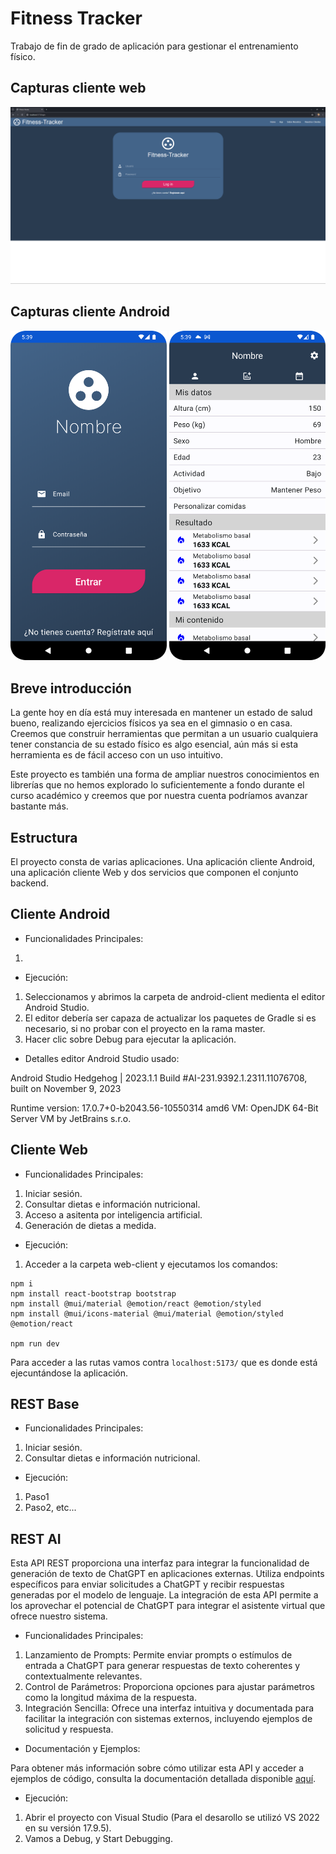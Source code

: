 # Fitness Tracker

Trabajo de fin de grado de aplicación para gestionar el entrenamiento físico.

## Capturas cliente web

![img1](capturas/web-img1.png)

## Capturas cliente Android

<p>
    <img src="/capturas/android-img1.png" alt="Pantalla 1" width="250"/>
    <img src="/capturas/android-img2.png" alt="Pantalla 2" width="250"/>
</p>

## Breve introducción

La gente hoy en día está muy interesada en mantener un estado de salud bueno, realizando ejercicios físicos ya sea en el gimnasio o en casa. Creemos que construir herramientas que permitan a un usuario cualquiera tener constancia de su estado físico es algo esencial, aún más si esta herramienta es de fácil acceso con un uso intuitivo.

Este proyecto es también una forma de ampliar nuestros conocimientos en librerías que no hemos explorado lo suficientemente a fondo durante el curso académico y creemos que por nuestra cuenta podríamos avanzar bastante más.

## Estructura

El proyecto consta de varias aplicaciones. Una aplicación cliente Android, una aplicación cliente Web y dos servicios que componen el conjunto backend.

## Cliente Android

- Funcionalidades Principales:

1.

- Ejecución:

1. Seleccionamos y abrimos la carpeta de android-client medienta el editor Android Studio.
2. El editor debería ser capaza de actualizar los paquetes de Gradle si es necesario, si no probar con el proyecto en la rama master.
3. Hacer clic sobre Debug para ejecutar la aplicación.

- Detalles editor Android Studio usado:

Android Studio Hedgehog | 2023.1.1
Build #AI-231.9392.1.2311.11076708, built on November 9, 2023

Runtime version: 17.0.7+0-b2043.56-10550314 amd6
VM: OpenJDK 64-Bit Server VM by JetBrains s.r.o.

## Cliente Web

- Funcionalidades Principales:

1. Iniciar sesión.
2. Consultar dietas e información nutricional.
3. Acceso a asitenta por inteligencia artificial.
4. Generación de dietas a medida.

- Ejecución:

1. Acceder a la carpeta web-client y ejecutamos los comandos:

```shell
npm i
npm install react-bootstrap bootstrap
npm install @mui/material @emotion/react @emotion/styled
npm install @mui/icons-material @mui/material @emotion/styled @emotion/react

npm run dev
```

Para acceder a las rutas vamos contra ``localhost:5173/`` que es donde está ejecuntándose la aplicación.

## REST Base

- Funcionalidades Principales:

1. Iniciar sesión.
2. Consultar dietas e información nutricional.

- Ejecución:

1. Paso1
2. Paso2, etc...

## REST AI

Esta API REST proporciona una interfaz para integrar la funcionalidad de generación de texto de ChatGPT en aplicaciones externas. Utiliza endpoints específicos para enviar solicitudes a ChatGPT y recibir respuestas generadas por el modelo de lenguaje. La integración de esta API permite a los aprovechar el potencial de ChatGPT para integrar el asistente virtual que ofrece nuestro sistema.

- Funcionalidades Principales:

1. Lanzamiento de Prompts: Permite enviar prompts o estímulos de entrada a ChatGPT para generar respuestas de texto coherentes y contextualmente relevantes.
2. Control de Parámetros: Proporciona opciones para ajustar parámetros como la longitud máxima de la respuesta.
3. Integración Sencilla: Ofrece una interfaz intuitiva y documentada para facilitar la integración con sistemas externos, incluyendo ejemplos de solicitud y respuesta.

- Documentación y Ejemplos:

Para obtener más información sobre cómo utilizar esta API y acceder a ejemplos de código, consulta la documentación detallada disponible [aquí](/info/docs/Documentación%20API%20IA.pdf).

- Ejecución:

1. Abrir el proyecto con Visual Studio (Para el desarollo se utilizó VS 2022 en su versión 17.9.5).
2. Vamos a Debug, y Start Debugging.
